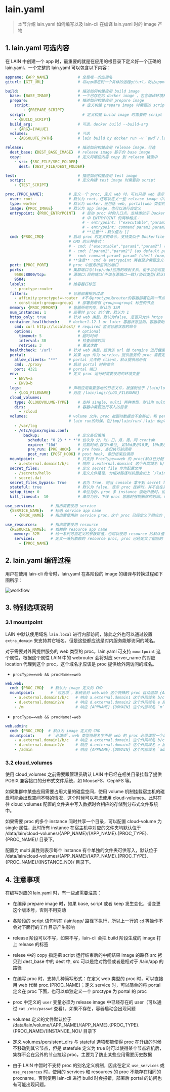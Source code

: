 # lain.yaml

>本节介绍 lain.yaml 如何编写以及 lain-cli 在编译 lain.yaml 时的 image 产物

## 1. lain.yaml 可选内容

在 LAIN 中创建一个 app 时，最重要的就是在应用的根目录下定义好一个正确的 lain.yaml。一个完整的 lain.yaml 可以包含以下内容：

```yaml
appname: {APP_NAME}             # 全局唯一的应用名
giturl: {GIT_URL}               # 将app绑定到一个具体的远程giturl，防止appname命名冲突，代码版本比较

build:                          # 描述如何构建应用 build image 
  base: {BASE_IMAGE}            # 一个已存在的 docker image ，包含编译环境和默认的配置     
  prepare:                      # 描述如何构建应用 prepare image
    script:                       # 定义构建 prepare image 时需要的 script
        - {PREPARE_SCRIPT}
  script:                         # 定义构建 build image 时需要的 script
    - {BUILD_SCRIPT}
  build_arg:                    # 可选，docker build --build-arg
    - {ARG}={VALUE}
  volumes:                      # 可选
    - {ABSOLUTE_PATH}           # lain build by docker run -v `pwd`/.lain-cache/{ABSOLUTE_PATH}:{ABSOLUTE_PATH}

release:                        # 描述如何构建应用 release image，可选
  dest_base: {DEST_BASE_IMAGE}  # release image 基于的 base image
  copy:                         # 定义将哪些内容 copy 到 release 镜像中
    - src: {SRC_FILE/SRC_FOLDER}
      dest: {DEST_FILE/DEST_FOLDER}

test:                           # 描述如何构建应用 test image
  script:                       # 定义构建 test image 时需要的 script
    - {TEST_SCRIPT}

proc.{PROC_NAME}:           # 定义一个 proc, 定义 web 时，可以只用 web 表示 web.web
  user: root                # 默认为 root，还可以定义一些 release image 中存在的 user，比如 nobody 等
  type: worker              # 默认为 worker，还包括 web, portal(web 类型的 proc 会由 webrouter 导入 HTTP 流量)
  image: {PROC_IMAGE}       # 默认为 app image，也可以进行自定义
  entrypoint: {PROC_ENTRYPOINT}   # 启动 proc 时的入口点，支持类似于 Dockerfile
                                  # 中 ENTRYPOINT 的两种格式：
                                  # - entrypoint: ["executable","param1","param2"] (exec form)
                                  # - entrypoint: command param1 param2 (shell form)
                                  # **注意**：默认值为 []
  cmd: {PROC_CMD}           # 启动 proc 时定义的命令，支持类似于 Dockerfile 中
                            # CMD 的三种格式：
                            # - cmd: ["executable","param1","param2"] (exec form)
                            # - cmd: ["param1","param2"] (as default parameters to entrypoint)
                            # - cmd: command param1 param2 (shell form)
                            # **注意**：cmd 与 entrypoint 两者至少需要定义一个
  port: {PROC_PORT}         # proc 中服务所监听的端口
  ports:                    # 集群端口与(tcp/udp)应用的映射关系，由于以后可能扩展healthcheck，所以保留map结构,源端口范围:[9500:10000]
    9506:8000/tcp:          # 源端口:目的端口(不填与源端口一致)/协议类型(默认tcp)
    9504:                   # 
  labels:                   # 给容器打标签
    - proctype:router
  filters:                  # 容器部署规则过滤
    - affinity:proctype!=~router  #不与proctype为router的容器部署在同一节点
    - constraint:group==group1  # 部署到带有 group==group1 标签的节点
  memory: {PROC_MEMORY}     # 容器所用内存，默认为 32M
  num_instances: 1          # 部署时 proc 的个数，默认为 1
  https_only: true          # 针对 web 类型，默认为false, 是否只允许 https 访问
  container_healthcheck:    # docker1.12.1 or later 容器状态监测，容器滚动升级时等到上一个容器health后才升级下一个
    cmd: curl http://localhost/ # required 监测容器状态的命令
    options:                    # optional
      timeout: 5                # 超时时间
      interval: 30              # 检查间隔时间
      retries: 3                # 重试次数
  healthcheck: '/url'       # 针对 web 类型，提供该 url 给 tengine 进行健康检查，如果没有设置container_healthcheck，则该属性会继承container_healthcheck cmd为curl http://localhost/url,超时时间及间隔为10s，重试次数为3
  portal:                   # 如果 app 作为 service，提供服务的 proc 需要定义 portal
    allow_clients: "**"     # portal 允许的 client，默认提供给所有
    cmd: ./proxy            # 启动 portal 时的命令
    port: 4321              # portal 端口
  env:                      # 定义 proc 运行时需要使用的环境变量
    - ENVA=a
    - ENVB=b
  logs:                     # 声明应用需要落地的日志文件，被强制位于 /lain/logs 目录之下
    - {LOG_FILENAME}        # 对应 /lain/logs/{LOG_FILENAME}
  cloud_volumes:
    type: {CLOUDVOLUME-TYPE}    # 支持 single, multi 两种类型，默认为 multi 类型
    dirs:                       # 容器中需要进行写入的目录
      - /cloud
  volumes:                  # volume 文件，proc 被删时数据也不会移出，和 persistent_dirs 等效
                            # lain run的时候，在/tmp/lain/run/；lain deploy时，在/data/lain/volumes/
    - /var/log
    - /etc/nginx/nginx.conf:
        backup:                 # 定义备份策略
          schedule: "0 23 * * *"# 依次为 分，时，日，月，周，同 crontab 
          expire: "10d"         # 过期时间,数字+单位, 如10d表示10天, 10h表示10小时, 3m表示3分钟
          pre_run: {PRE_HOOK}   # pre hook, 备份执行前调用
          post_run: {POST_HOOK} # post hook, 备份结束后调用
  mountpoint:                   # 只支持 ProcType==web 的 proc(默认已分配 ${appname}.${LAIN-domain} 的域名)
    - a.external.domain1/b/c    # 响应 a.external.domain1 这个外网域名 b/c 段 location 的请求，转发到 lain 内网 upstream
  secret_files:                 # 定义 secret file 作为配置文件
    - /secrets/hello            # 定义文件路径，为相对路径时前面会加上 `/lain/app/`
    - secret.dat 
  secret_files_bypass: True     # 若为 True, 则当 console 拿不到 secret files 时会忽略该错误，默认为 False, 除了 layer1 应用不建议使用
  stateful: true                # 默认为 false, 表示 proc 挂掉时，并不会在另外一个节点重新启动容器
  setup_time: 0                 # 单位为秒，proc 多 instance 滚动升级时，设置升级前一个 proc 后隔多少秒升级后一个应用，用于保障服务不中断(当设置了healthcheck或者container_healthcheck时，则该参数可作为滚动升级时健康检查间隔时间)
  kill_timeout:  10             # 单位为秒，下线 proc 容器时强制删除的时间，即 docker stop timeout 时间\

use_services:       # 指出需要使用 service
  {SERVICE_NAME}:   # 标明 service app name
    - {PROC_NAME}   # 指出要使用的 service proc，这个 proc 已经定义了相应的 portal

use_resources:      # 指出需要使用 resource
  {RESOURCE_NAME}:  # 依赖的 resource app name
    memory: 32M     # 给一系列可自定义的参数赋值，也可以使用 resource 的默认值
    services:       # 定义一系列依赖的 resource proc, proc 已经定义了相应的 portal
      - {PROC_NAME}

```


## 2. lain.yaml 编译过程

用户在使用 lain-cli 命令时，lain.yaml 在各阶段的 image 的编译与转换过程如下图所示：

![workflow](img/workflow.png)


## 3. 特别选项说明

### <a id="mountpoint"></a>3.1 mountpoint

LAIN 中默认使用域名 `lain.local` 进行内部访问，除此之外也可以通过设置 `extra_domain` 来支持其它域名，但是这些都应该是对内服务能够访问的域名。

对于需要对外网提供服务的 web 类型的 proc，lain.yaml 可支持 `mountpoint` 这个属性，根据这个属性 LAIN 中的 webrouter 会将对应 server_name 的对应 location 代理到这个 proc，这个域名才应该是 proc 提供给外网访问的域名。

- `procType==web && procName==web`

```yaml
web.web:
  cmd: {PROC_CMD}   # 默认为 image 定义的 CMD
  mountpoint:       # `可选项`，系统会对 web.web 这个特殊的 proc 自动追加 {APPNAME}.{DOMAIN} 的请求响应
    - a.external.domain1/b/c   # 响应 a.external.domain1 这个外网域名 b/c 段 location 的请求，转发到 lain 内网这个 proc 对应 upstream
    - d.external.domain2/e     # 响应 d.external.domain2 这个外网域名 e 段 location 的请求，转发到 lain 内网这个 proc 对应 upstream
    - /m                       # 响应 {APPNAME}.{DOMAIN} 这个内部域名 `m` 段 localtion 的请求，转发到 lain 内网这个 proc 对应 upstream
```

- `procType==web && procName!=web`

```yaml
web.admin:
  cmd: {PROC_CMD}  # 默认为 image 定义的 CMD
  mountpoint:      # `必填项`，web 类型但是名字不是 web 的 proc 必须填写一个以上的 mountpoint
    - a.external.domain1/b/c   # 响应 a.external.domain1 这个外网域名 b/c 段 location 的请求，转发到 lain 内网这个 proc 对应 upstream
    - d.external.domain2/e     # 响应 d.external.domain2 这个外网域名 e 段 location 的请求，转发到 lain 内网这个 proc 对应 upstream
    - /admin                   # 响应 {APPNAME}.{DOMAIN} 这个内部域名 `admin` 段 localtion 的请求，转发到 lain 内网这个 proc 对应 upstream
```

### 3.2 cloud_volumes

使用 cloud_volumes 之前需要跟管理员确认 LAIN 中已经在相关目录挂载了提供 POSIX 兼容接口的分布式文件系统，如 MooseFS、CephFS 等。

如果集群中某些应用需要占用大量的磁盘空间，使用 volume 机制挂载宿主机的磁盘可能会出现空间不够的情况，这个时候可以考虑使用 cloud-volumes。此时在往 cloud_volumes 配置的文件夹中写入数据时会相应的存储到分布式文件系统中。

如果需要 proc 的多个 instance 同时共享一个目录，可以配置 cloud-volume 为 single 属性，此时所有 instance 在宿主机中对应的文件夹均默认位于 /data/lain/cloud-volumes/{APP_NAME}/{APP_NAME}.{PROC_TYPE}.{PROC_NAME}/ 目录下。

配置为 multi 属性则表示每个 instance 有个单独的文件夹可供写入，默认位于 /data/lain/cloud-volumes/{APP_NAME}/{APP_NAME}.{PROC_TYPE}.{PROC_NAME}/{INSTANCE_NO}/ 目录下。


## 4. 注意事项
在编写对应的 lain.yaml 时，有一些点需要注意：

- 在编译 prepare image 时，如果 base, script 或者 keep 发生变化，请变更这个版本号，否则不用变动

- 各阶段的 script 语句均在 /lain/app/ 路径下执行，所以上一行的 `cd` 等操作不会对下面行的工作目录产生影响

- release 阶段可以不写，如果不写，lain-cli 会把 build 阶段生成的 image 打上 release 的标签

- relese 中的 copy 指定把 script 运行结束后的中间结果 image 的路径 src 拷贝到 dest_base 中的 dest 中, src 可以是绝对路径或者是相对于 /lain/app 的路径

- 在编写 proc 时，支持几种简写形式：在定义 web 类型的 proc 时，可以直接用 web 代替 proc.{PROC_NAME}；定义 service 时，可以简单的将 portal 定义在 proc 下面，也可以单独定义一个 proctype 为 portal 的 proc

- proc 中定义的 `user` 变量必须为 release image 中已经存在的 user（可以通过 `cat /etc/passwd` 查看），如果不存在，容器启动会出现问题

- volumes 定义的文件默认位于 /data/lain/volume/{APP_NAME}/{APP_NAME}.{PROC_TYPE}.{PROC_NAME}/{INSTANCE_NO}/ 目录下

- 定义 volumes/persistent_dirs 与 stateful 选项都能使得 proc 在升级的时候不移动到其它节点，但是 statefule 定义为 true 时可以使得某个节点宕机后，集群不会在另外的节点拉起 proc，主要为了防止某些应用需要历史数据

- 由于 LAIN 中暂时不支持 proc 的别名定义机制，因此在定义 `use_services` 或 `use_resources` 时，使用的 services 和 resources 的 proc 不能存在相同的 procname，否则使用 lain-cli 进行 build 时会报错，部署后 portal 的访问也有可能出现问题。
